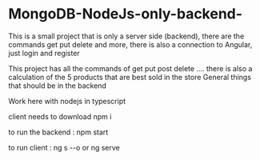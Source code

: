 # MongoDB-NodeJs-only-backend-
This is a small project that is only a server side (backend), there are the commands get put delete and more, there is also a connection to Angular, just login and register

This project has all the commands of get put post delete .... there is also a calculation of the 5 products that are best sold in the store General things that should be in the backend

Work here with nodejs in typescript

client needs to download npm i

to run the backend : npm start

to run client : ng s --o or ng serve
 
